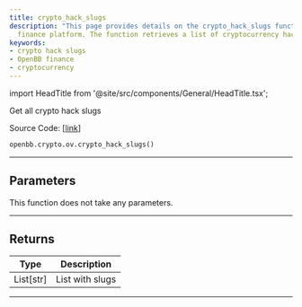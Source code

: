 ```yaml
---
title: crypto_hack_slugs
description: "This page provides details on the crypto_hack_slugs function of the OpenBB"
  finance platform. The function retrieves a list of cryptocurrency hack slugs.
keywords:
- crypto hack slugs
- OpenBB finance
- cryptocurrency
---
```


import HeadTitle from '@site/src/components/General/HeadTitle.tsx';

<HeadTitle title="crypto.ov.crypto_hack_slugs - Reference | OpenBB SDK Docs" />

Get all crypto hack slugs

Source Code: [[link](https://github.com/OpenBB-finance/OpenBBTerminal/tree/main/openbb_terminal/cryptocurrency/overview/rekt_model.py#L182)]

```python
openbb.crypto.ov.crypto_hack_slugs()
```

---

## Parameters

This function does not take any parameters.

---

## Returns

| Type | Description |
| ---- | ----------- |
| List[str] | List with slugs |
---

